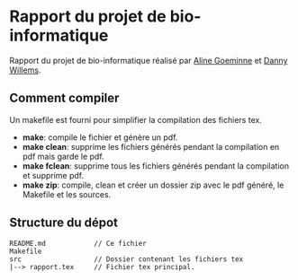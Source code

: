# Rapport du projet de bio-informatique

Rapport du projet de bio-informatique réalisé par [Aline
Goeminne](https://github.com/AlineGoeminne) et [Danny
Willems](https://github.com/dannywillems).

## Comment compiler

Un makefile est fourni pour simplifier la compilation des fichiers tex.

* **make**: compile le fichier et génère un pdf.
* **make clean**: supprime les fichiers générés pendant la compilation en pdf
  mais garde le pdf.
* **make fclean**: supprime tous les fichiers générés pendant la compilation et
  supprime pdf.
* **make zip**: compile, clean et créer un dossier zip avec le pdf généré, le
  Makefile et les sources.

## Structure du dépot

```
README.md            // Ce fichier
Makefile
src                  // Dossier contenant les fichiers tex
|--> rapport.tex     // Fichier tex principal.
```
